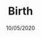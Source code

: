 ---
title: Birth
description: What it says on the lid, folks
date: 10/05/2020
tldr: Welcome Welcome Welcome
draft: false
---